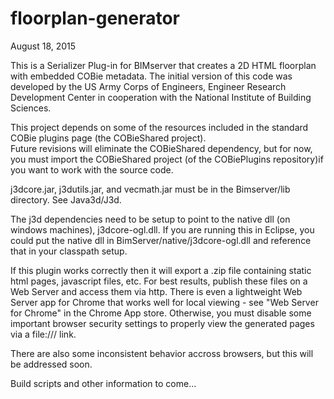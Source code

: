 floorplan-generator
===================

August 18, 2015

This is a Serializer Plug-in for BIMserver that creates a 2D HTML floorplan with embedded COBie metadata.  The initial version of this code was developed by the US Army Corps of Engineers,
Engineer Research Development Center in cooperation with the National Institute of Building Sciences. 

This project depends on some of the resources included in the standard COBie plugins page (the COBieShared project).  
Future revisions will eliminate the COBieShared dependency, but for now, you must import the COBieShared project (of the COBiePlugins repository)if you want to
work with the source code.

j3dcore.jar, j3dutils.jar, and vecmath.jar must be in the Bimserver/lib directory.  See Java3d/J3d.

The j3d dependencies need to be setup to point to the native dll (on windows machines), j3dcore-ogl.dll.  If you are running this in Eclipse, you could put the native
dll in  BimServer/native/j3dcore-ogl.dll and reference that in your classpath setup.  

If this plugin works correctly then it will export a .zip file containing static html pages, javascript files, etc.  For best results, publish these files on a Web
Server and access them via http.  There is even a lightweight Web Server app for Chrome that works well for local viewing - see "Web Server for Chrome" in the 
Chrome App store.  Otherwise, you must disable some important browser security settings to properly view the generated pages via a file:/// link.

There are also some inconsistent behavior accross browsers, but this will be addressed soon.  

Build scripts and other information to come...




